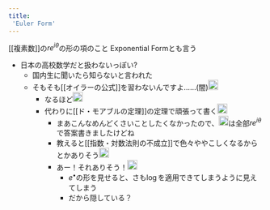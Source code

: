 ```yaml
---
title:
 'Euler Form'
---
```


[[複素数]]の$re^{i\theta}$の形の項のこと
Exponential Formとも言う

- 日本の高校数学だと扱わないっぽい?
    - 国内生に聞いたら知らないと言われた
    - そもそも[[オイラーの公式]]を習わないんですよ……(闇)<img src='https://scrapbox.io/api/pages/blu3mo-public/takker/icon' alt='takker.icon' height="19.5"/>
        - なるほど<img src='https://scrapbox.io/api/pages/blu3mo-public/blu3mo/icon' alt='blu3mo.icon' height="19.5"/>
        - 代わりに[[ド・モアブルの定理]]の定理で頑張って書く<img src='https://scrapbox.io/api/pages/blu3mo-public/takker/icon' alt='takker.icon' height="19.5"/>
            - まあこんなめんどくさいことしたくなかったので、<img src='https://scrapbox.io/api/pages/blu3mo-public/takker/icon' alt='takker.icon' height="19.5"/>は全部$re^{i\theta}$で答案書きましたけどね
            - 教えると[[指数・対数法則の不成立]]で色々ややこしくなるからとかありそう<img src='https://scrapbox.io/api/pages/blu3mo-public/blu3mo/icon' alt='blu3mo.icon' height="19.5"/>
            - あー！それありそう！<img src='https://scrapbox.io/api/pages/blu3mo-public/takker/icon' alt='takker.icon' height="19.5"/>
                - $e^\bullet$の形を見せると、さも$\log$を適用できてしまうように見えてしまう
                - だから隠している？
